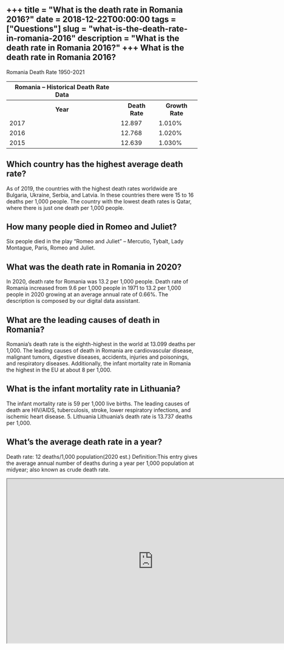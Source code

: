 +++
title = "What is the death rate in Romania 2016?"
date = 2018-12-22T00:00:00
tags = ["Questions"]
slug = "what-is-the-death-rate-in-romania-2016"
description = "What is the death rate in Romania 2016?"
+++
What is the death rate in Romania 2016?
---------------------------------------

Romania Death Rate 1950-2021

<table><tr><th>Romania – Historical Death Rate Data</th></tr><tr><th>Year</th><th>Death Rate</th><th>Growth Rate</th></tr><tr><td>2017</td><td>12.897</td><td>1.010%</td></tr><tr><td>2016</td><td>12.768</td><td>1.020%</td></tr><tr><td>2015</td><td>12.639</td><td>1.030%</td></tr></table>

Which country has the highest average death rate?
-------------------------------------------------

As of 2019, the countries with the highest death rates worldwide are Bulgaria, Ukraine, Serbia, and Latvia. In these countries there were 15 to 16 deaths per 1,000 people. The country with the lowest death rates is Qatar, where there is just one death per 1,000 people.

How many people died in Romeo and Juliet?
-----------------------------------------

Six people died in the play “Romeo and Juliet” – Mercutio, Tybalt, Lady Montague, Paris, Romeo and Juliet.

What was the death rate in Romania in 2020?
-------------------------------------------

In 2020, death rate for Romania was 13.2 per 1,000 people. Death rate of Romania increased from 9.6 per 1,000 people in 1971 to 13.2 per 1,000 people in 2020 growing at an average annual rate of 0.66%. The description is composed by our digital data assistant.

What are the leading causes of death in Romania?
------------------------------------------------

Romania’s death rate is the eighth-highest in the world at 13.099 deaths per 1,000. The leading causes of death in Romania are cardiovascular disease, malignant tumors, digestive diseases, accidents, injuries and poisonings, and respiratory diseases. Additionally, the infant mortality rate in Romania the highest in the EU at about 8 per 1,000.

What is the infant mortality rate in Lithuania?
-----------------------------------------------

The infant mortality rate is 59 per 1,000 live births. The leading causes of death are HIV/AIDS, tuberculosis, stroke, lower respiratory infections, and ischemic heart disease. 5. Lithuania Lithuania’s death rate is 13.737 deaths per 1,000.

What’s the average death rate in a year?
----------------------------------------

Death rate: 12 deaths/1,000 population(2020 est.) Definition:This entry gives the average annual number of deaths during a year per 1,000 population at midyear; also known as crude death rate.

<iframe allow="accelerometer; autoplay; clipboard-write; encrypted-media; gyroscope; picture-in-picture" allowfullscreen="" class="__youtube_prefs__  epyt-is-override  no-lazyload" data-no-lazy="1" data-origheight="433" data-origwidth="770" data-skipgform_ajax_framebjll="" height="433" id="_ytid_50035" loading="lazy" src="https://www.youtube.com/embed/XkZZWcecGik?enablejsapi=1&autoplay=0&cc_load_policy=0&cc_lang_pref=&iv_load_policy=1&loop=0&modestbranding=0&rel=1&fs=1&playsinline=0&autohide=2&theme=dark&color=red&controls=1&" title="YouTube player" width="770"></iframe>